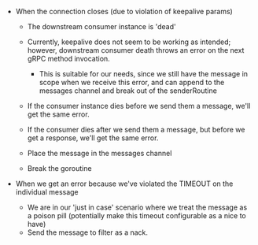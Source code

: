 - When the connection closes (due to violation of keepalive params)
  - The downstream consumer instance is 'dead'
  
  - Currently, keepalive does not seem to be working as intended; however,  downstream consumer death throws an error on the next gRPC method invocation.
    - This is suitable for our needs, since we still have the message in scope when we receive this error, and can append to the messages channel and break out of the senderRoutine
  - If the consumer instance dies before we send them a message, we'll get the same error.
  - If the consumer dies after we send them a message, but before we get a response, we'll get the same error.

  
  - Place the message in the messages channel
  - Break the goroutine


- When we get an error because we've violated the TIMEOUT on the individual message
  - We are in our 'just in case' scenario where we treat the message as a poison pill (potentially make this timeout configurable as a nice to have)
  - Send the message to filter as a nack.